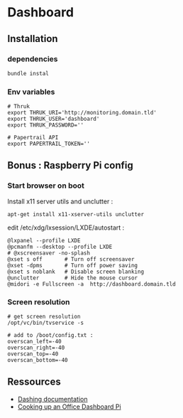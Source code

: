 # Dashboard

## Installation

### dependencies

```bash
bundle instal
```

### Env variables

```
# Thruk
export THRUK_URI='http://monitoring.domain.tld'
export THRUK_USER='dashboard'
export THRUK_PASSWORD=''

# Papertrail API
export PAPERTRAIL_TOKEN=''
```

## Bonus : Raspberry Pi config

### Start browser on boot

Install x11 server utils and unclutter :

```
apt-get install x11-xserver-utils unclutter
```

edit /etc/xdg/lxsession/LXDE/autostart :

```
@lxpanel --profile LXDE
@pcmanfm --desktop --profile LXDE
# @xscreensaver -no-splash
@xset s off       # Turn off screensaver
@xset -dpms       # Turn off power saving
@xset s noblank   # Disable screen blanking
@unclutter        # Hide the mouse cursor
@midori -e Fullscreen -a  http://dashboard.domain.tld
```

### Screen resolution

```
# get screen resolution
/opt/vc/bin/tvservice -s

# add to /boot/config.txt :
overscan_left=-40
overscan_right=-40
overscan_top=-40
overscan_bottom=-40
```

## Ressources

* [Dashing documentation](http://shopify.github.com/dashing)
* [Cooking up an Office Dashboard Pi](https://gocardless.com/blog/raspberry-pi-metric-dashboards/)
